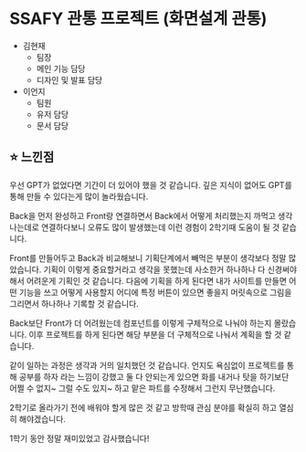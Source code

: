 # SSAFY 관통 프로젝트 (화면설계 관통)

- 김현재
  - 팀장
  - 메인 기능 담당
  - 디자인 및 발표 담당
- 이언지
  - 팀원
  - 유저 담당
  - 문서 담당

## ⭐ 느낀점

우선 GPT가 없었다면 기간이 더 있어야 했을 것 같습니다. 깊은 지식이 없어도 GPT를 통해 만들 수 있다는게 많이 놀라웠습니다.

Back을 먼저 완성하고 Front랑 연결하면서 Back에서 어떻게 처리했는지 까먹고 생각나는데로 연결하다보니 오류도 많이 발생했는데 이런 경험이 2학기때 도움이 될 것 같습니다.

Front를 만들어두고 Back과 비교해보니 기획단계에서 빼먹은 부분이 생각보다 정말 많았습니다. 기획이 이렇게 중요할거라고 생각을 못했는데 사소한거 하나하나 다 신경써야해서 어려운게 기획인 것 같습니다. 다음에 기획을 하게 된다면 내가 사이트를 만들면 어떤 기능을 쓰고 어떻게 사용할지 어디에 특정 버튼이 있으면 좋을지 머릿속으로 그림을 그리면서 하나하나 기록할 것 같습니다. 

Back보단 Front가 더 어려웠는데 컴포넌트를 이렇게 구체적으로 나눠야 하는지 몰랐습니다.
이후 프로젝트를 하게 된다면 해당 부분을 더 구체적으로 나눠서 계획을 할 것 같습니다.

같이 일하는 과정은 생각과 거의 일치했던 것 같습니다. 언지도 욕심없이 프로젝트를 통해 공부를 하자 라는 느낌이 강했고 둘 다 안되는게 있으면 화를 내거나 탓을 하기보단 어쩔 수 없지~ 그럴 수도 있지~ 하고 맡은 파트를 수정해서 그런지 무난했습니다. 

2학기로 올라가기 전에 배워야 할게 많은 것 같고 방학때 관심 분야를 확실히 하고 열심히 해야겠습니다. 

1학기 동안 정말 재미있었고 감사했습니다!